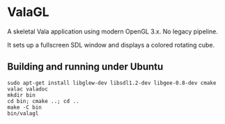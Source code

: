 # ValaGL

A skeletal Vala application using modern OpenGL 3.x. No legacy pipeline.

It sets up a fullscreen SDL window and displays a colored rotating cube.

## Building and running under Ubuntu

```
sudo apt-get install libglew-dev libsdl1.2-dev libgee-0.8-dev cmake valac valadoc
mkdir bin
cd bin; cmake ..; cd ..
make -C bin
bin/valagl
```
